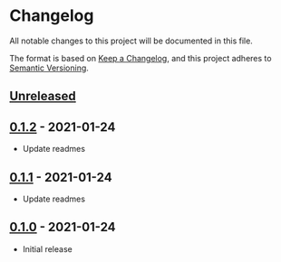 # Changelog

All notable changes to this project will be documented in this file.

The format is based on [Keep a Changelog](https://keepachangelog.com/en/1.0.0/),
and this project adheres to [Semantic Versioning](https://semver.org/spec/v2.0.0.html).

## [Unreleased]

## [0.1.2] - 2021-01-24
- Update readmes

## [0.1.1] - 2021-01-24
- Update readmes

## [0.1.0] - 2021-01-24
- Initial release

[unreleased]: https://github.com/upsect/recoil/compare/v0.1.2...HEAD
[0.1.2]: https://github.com/upsect/recoil/compare/v0.1.1...v0.1.2
[0.1.1]: https://github.com/upsect/recoil/compare/v0.1.0...v0.1.1
[0.1.0]: https://github.com/upsect/recoil/releases/tag/v0.1.0
